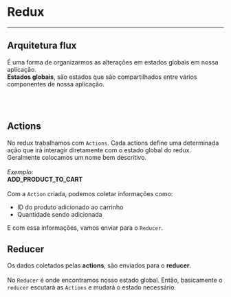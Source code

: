 <h1>Redux</h1>
<hr />
<h2>Arquitetura flux</h2>
<p>
É uma forma de organizarmos as alterações em estados globais em nossa aplicação.<br/>
<strong>Estados globais</strong>, são estados que são compartilhados entre vários componentes de nossa aplicação.
</p>
<br/><br/>
<h2>Actions</h2>
<p>
No redux trabalhamos com <code>Actions</code>.
Cada actions define uma determinada ação que irá interagir diretamente com o estado global do redux.
<br/>
Geralmente colocamos um nome bem descritivo. 
<br/><br/>
<em>Exemplo:</em>
<br/>
<strong>ADD_PRODUCT_TO_CART</strong>
<br/><br/>
Com a <code>Action</code> criada, podemos coletar informações como: 
<br/>
<ul>
  <li>ID do produto adicionado ao carrinho</li>
  <li>Quantidade sendo adicionada</li> 
</ul>
E com essa informações, vamos enviar para o <code>Reducer</code>.
</p>

<h2>Reducer</h2>
<p>
  Os dados coletados pelas <strong>actions</strong>, são enviados para o <strong>reducer</strong>.
  <br /><br />
  No <code>Reducer</code> é onde encontramos nosso estado global. Então, basicamente o <code>reducer</code> escutará as <code>Actions</code> e mudará o estado necessário.
</p>